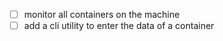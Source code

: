 - [ ] monitor all containers on the machine
- [ ] add a cli utility to enter the data of a container